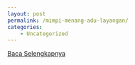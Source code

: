 ```yaml
---
layout: post
permalink: /mimpi-menang-adu-layangan/
categories:
    - Uncategorized
---
```


[Baca Selengkapnya](/05)